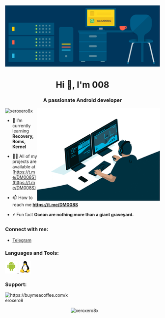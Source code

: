 ![Masterhead](https://github.com/xeroxero8x/xeroxero8x/blob/main/Images/andoroid.gif)
<h1 align="center">Hi 👋, I'm 008</h1>
<h3 align="center">A passionate Android developer</h3>

<img align="right" alt="Coding" width="400" src="https://github.com/xeroxero8x/xeroxero8x/blob/main/Images/giphy.gif">

<p align="left"> <img src="https://komarev.com/ghpvc/?username=xeroxero8x&label=Profile%20views&color=0e75b6&style=flat" alt="xeroxero8x" /> </p>

- 🌱 I’m currently learning **Recovery, Roms, Kernel**

- 👨‍💻 All of my projects are available at [https://t.me/DM008S](https://t.me/DM008S)

- 📫 How to reach me **https://t.me/DM008S**

- ⚡ Fun fact **Ocean are nothing more than a giant graveyard.**

<h3 align="left">Connect with me:</h3>
<p align="left">
  <ul>
    <li>
  <a href="https://t.me/DM008S">Telegram</a>
    </li>
  </ul>
</p>

<h3 align="left">Languages and Tools:</h3>
<p align="left"> <a href="https://developer.android.com" target="_blank" rel="noreferrer"> <img src="https://raw.githubusercontent.com/devicons/devicon/master/icons/android/android-original-wordmark.svg" alt="android" width="40" height="40"/> </a> <a href="https://www.linux.org/" target="_blank" rel="noreferrer"> <img src="https://raw.githubusercontent.com/devicons/devicon/master/icons/linux/linux-original.svg" alt="linux" width="40" height="40"/> </a> </p>

<h3 align="left">Support:</h3>
<p><a href="https://www.buymeacoffee.com/xeroxero8"> <img align="left" src="https://cdn.buymeacoffee.com/buttons/v2/default-yellow.png" height="50" width="210" alt="https://buymeacoffee.com/xeroxero8" /></a></p><br><br>

<p>&nbsp;<img align="center" src="https://github-readme-stats.vercel.app/api?username=xeroxero8x&show_icons=true&locale=en" alt="xeroxero8x" /></p>

